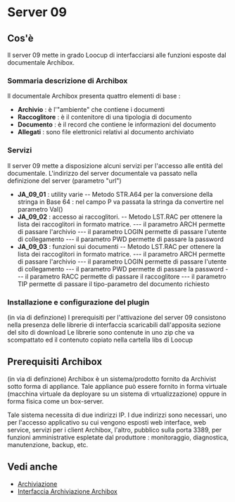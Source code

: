 # Server 09

## Cos'è
Il server 09 mette in grado Loocup di interfacciarsi alle funzioni esposte dal documentale Archibox.

### Sommaria descrizione di Archibox
Il documentale Archibox presenta quattro elementi di base : 

- **Archivio** :  è l'"ambiente" che contiene i documenti
- **Raccoglitore** :  è il contenitore di una tipologia di documento
- **Documento** :  è il record che contiene le informazioni del documento
- **Allegati** :  sono file elettronici relativi al documento archiviato


### Servizi
Il server 09 mette a disposizione alcuni servizi per l'accesso alle entità del documentale.
L'indirizzo del server documentale va passato nella definizione del server (parametro "url")

- **JA_09_01** :  utility varie
-- Metodo STR.A64 per la conversione della stringa in Base 64 :  nel campo P va passata la stringa da convertire nel parametro Val()
- **JA_09_02** :  accesso ai raccoglitori.
-- Metodo LST.RAC per ottenere la lista dei raccoglitori in formato matrice.
--- il parametro ARCH permette di passare l'archivio
--- il parametro LOGIN permette di passare l'utente di collegamento
--- il parametro PWD permette di passare la password
- **JA_09_03** :  funzioni sui documenti
-- Metodo LST.RAC per ottenere la lista dei raccoglitori in formato matrice.
--- il parametro ARCH permette di passare l'archivio
--- il parametro LOGIN permette di passare l'utente di collegamento
--- il parametro PWD permette di passare la password
--- il parametro RACC permette di passare il raccoglitore
--- il parametro TIP permette di passare il tipo-parametro del documento richiesto


### Installazione e configurazione del plugin
(in via di definzione)
I prerequisiti per l'attivazione del server 09 consistono nella presenza delle librerie di interfaccia scaricabili dall'apposita sezione del sito di download
Le librerie sono contenute in uno zip che va scompattato ed il contenuto copiato nella cartella libs di Loocup

## Prerequisiti Archibox
(in via di definzione)
Archibox è un sistema/prodotto fornito da Archivist sotto forma di appliance. Tale appliance può essere fornito in forma virtuale (macchina virtuale da deployare su un sistema di vrtualizzazione) oppure in forma fisica come un box-server.

Tale sistema necessita di due indirizzi IP.
I due indirizzi sono necessari, uno per l'accesso applicativo su cui vengono esposti web interface, web service, servizi per i client Archibox, l'altro, pubblico sulla porta 3389, per funzioni amministrative espletate dal produttore :  monitoraggio, diagnostica, manutenzione, backup, etc.


## Vedi anche
- [Archiviazione](Sorgenti/DOC/V2/LOCOS/V2LOCOSA26)
- [Interfaccia Archiviazione Archibox](Sorgenti/DOC/TA/B£AMO/ODIAAB)

